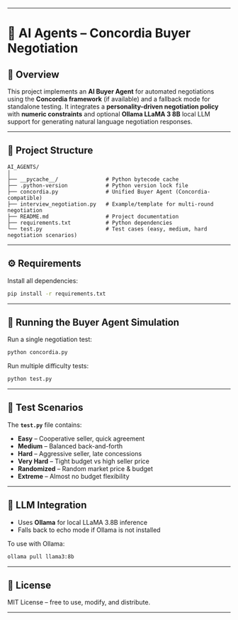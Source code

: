  
---

# 🥭 AI Agents – Concordia Buyer Negotiation 

## 📌 Overview

This project implements an **AI Buyer Agent** for automated negotiations using the **Concordia framework** (if available) and a fallback mode for standalone testing.
It integrates a **personality-driven negotiation policy** with **numeric constraints** and optional **Ollama LLaMA 3 8B** local LLM support for generating natural language negotiation responses.
 
---

## 📂 Project Structure 

```
AI_AGENTS/
│
├── __pycache__/               # Python bytecode cache
├── .python-version            # Python version lock file
├── concordia.py               # Unified Buyer Agent (Concordia-compatible)
├── interview_negotiation.py   # Example/template for multi-round negotiation
├── README.md                  # Project documentation
├── requirements.txt           # Python dependencies
└── test.py                    # Test cases (easy, medium, hard negotiation scenarios)
```

---

## ⚙ Requirements

Install all dependencies:

```bash
pip install -r requirements.txt
```

---

## 🚀 Running the Buyer Agent Simulation

Run a single negotiation test:

```bash
python concordia.py
```

Run multiple difficulty tests:

```bash
python test.py
```

---

## 🧪 Test Scenarios

The **`test.py`** file contains:

* **Easy** – Cooperative seller, quick agreement
* **Medium** – Balanced back-and-forth
* **Hard** – Aggressive seller, late concessions
* **Very Hard** – Tight budget vs high seller price
* **Randomized** – Random market price & budget
* **Extreme** – Almost no budget flexibility

---

## 🤖 LLM Integration

* Uses **Ollama** for local LLaMA 3.8B inference
* Falls back to echo mode if Ollama is not installed

To use with Ollama:

```bash
ollama pull llama3:8b
```

---

## 📜 License

MIT License – free to use, modify, and distribute.

---
